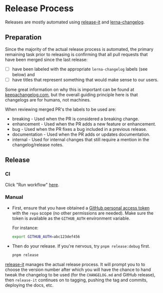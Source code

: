 # Release Process

Releases are mostly automated using
[release-it](https://github.com/release-it/release-it/) and
[lerna-changelog](https://github.com/lerna/lerna-changelog/).

## Preparation

Since the majority of the actual release process is automated, the primary remaining task prior to releasing is confirming that all pull requests that have been merged since the last release:

- [ ] have been labeled with the appropriate `lerna-changelog` labels (see below) and
- [ ] have titles that represent something that would make sense to our users.

Some great information on why this is important can be found at [keepachangelog.com](https://keepachangelog.com/en/1.0.0/), but the overall guiding principle here is that changelogs are for humans, not machines.

When reviewing merged PR's the labels to be used are:

- breaking - Used when the PR is considered a breaking change.
- enhancement - Used when the PR adds a new feature or enhancement.
- bug - Used when the PR fixes a bug included in a previous release.
- documentation - Used when the PR adds or updates documentation.
- internal - Used for internal changes that still require a mention in the changelog/release notes.

## Release

### CI

Click "Run workflow" [here](https://github.com/gitKrystan/prettier-plugin-ember-template-tag/actions/workflows/release.yml).

### Manual

- First, ensure that you have obtained a [GitHub personal access token][generate-token] with the `repo` scope (no other permissions are needed). Make sure the token is available as the `GITHUB_AUTH` environment variable.

  For instance:

  ```bash
  export GITHUB_AUTH=abc123def456
  ```

[generate-token]: https://github.com/settings/tokens/new?scopes=repo&description=GITHUB_AUTH+env+variable

- Then do your release. If you're nervous, try `pnpm release:debug` first.

  ```bash
  pnpm release
  ```

[release-it](https://github.com/release-it/release-it/) manages the actual release process. It will prompt you to to choose the version number after which you will have the chance to hand tweak the changelog to be used (for the `CHANGELOG.md` and GitHub release), then `release-it` continues on to tagging, pushing the tag and commits, deploying the docs, etc.
